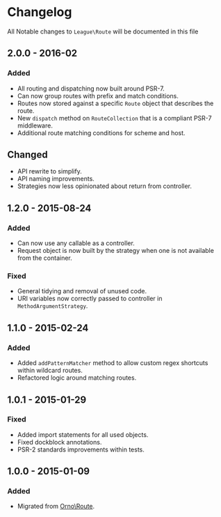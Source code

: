 # Changelog

All Notable changes to `League\Route` will be documented in this file

## 2.0.0 - 2016-02

### Added
- All routing and dispatching now built around PSR-7.
- Can now group routes with prefix and match conditions.
- Routes now stored against a specific `Route` object that describes the route.
- New `dispatch` method on `RouteCollection` that is a compliant PSR-7 middleware.
- Additional route matching conditions for scheme and host.

## Changed
- API rewrite to simplify.
- API naming improvements.
- Strategies now less opinionated about return from controller.

## 1.2.0 - 2015-08-24

### Added
- Can now use any callable as a controller.
- Request object is now built by the strategy when one is not available from the container.

### Fixed
- General tidying and removal of unused code.
- URI variables now correctly passed to controller in `MethodArgumentStrategy`.

## 1.1.0 - 2015-02-24

### Added
- Added `addPatternMatcher` method to allow custom regex shortcuts within wildcard routes.
- Refactored logic around matching routes.

## 1.0.1 - 2015-01-29

### Fixed
- Added import statements for all used objects.
- Fixed dockblock annotations.
- PSR-2 standards improvements within tests.

## 1.0.0 - 2015-01-09

### Added
- Migrated from [Orno\Route](https://github.com/orno/route).
